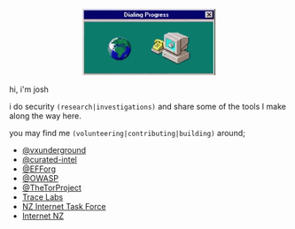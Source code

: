 <p align="center">
  <a href="https://cyber.betteruptime.com">
    <img src=dial-dialup.gif alt="dialup-connection" />
  </a>
</p>

hi, i'm josh

i do security `(research|investigations)` and share some of the tools I make along the way here. 

you may find me `(volunteering|contributing|building)` around;

- [@vxunderground](https://github.com/vxunderground)
- [@curated-intel](https://github.com/curated-intel)
- [@EFForg](https://github.com/EFForg)
- [@OWASP](https://github.com/OWASP)
- [@TheTorProject](https://github.com/TheTorProject)
- [Trace Labs](https://tracelabs.org)
- [NZ Internet Task Force](https://nzitf.org.nz)
- [Internet NZ](https://internetnz.nz)
